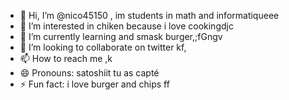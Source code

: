 - 👋 Hi, I’m @nico45150 , im students in math and informatiqueee
- 👀 I’m interested in chiken because i love cookingdjc
- 🌱 I’m currently learning and smask burger,;fGngv
- 💞️ I’m looking to collaborate on twitter kf,
- 📫 How to reach me ,k
- 😄 Pronouns: satoshiit tu as capté
- ⚡ Fun fact: i love burger and chips
ff
<!---
nico45150/nico45150 is a ✨ special ✨ repository because its `README.md` (this file) appears on your GitHub profile.
You can click the Preview link to take a look at your changes.
--->
